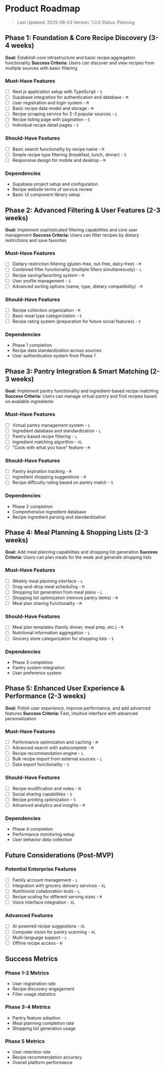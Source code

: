 # Product Roadmap

> Last Updated: 2025-08-03
> Version: 1.0.0
> Status: Planning

## Phase 1: Foundation & Core Recipe Discovery (3-4 weeks)

**Goal:** Establish core infrastructure and basic recipe aggregation functionality
**Success Criteria:** Users can discover and view recipes from multiple sources with basic filtering

### Must-Have Features

- [ ] Next.js application setup with TypeScript - `S`
- [ ] Supabase integration for authentication and database - `M`  
- [ ] User registration and login system - `M`
- [ ] Basic recipe data model and storage - `M`
- [ ] Recipe scraping service for 2-3 popular sources - `L`
- [ ] Recipe listing page with pagination - `S`
- [ ] Individual recipe detail pages - `S`

### Should-Have Features

- [ ] Basic search functionality by recipe name - `M`
- [ ] Simple recipe type filtering (breakfast, lunch, dinner) - `S`
- [ ] Responsive design for mobile and desktop - `M`

### Dependencies

- Supabase project setup and configuration
- Recipe website terms of service review
- Basic UI component library setup

## Phase 2: Advanced Filtering & User Features (2-3 weeks)

**Goal:** Implement sophisticated filtering capabilities and core user management
**Success Criteria:** Users can filter recipes by dietary restrictions and save favorites

### Must-Have Features

- [ ] Dietary restriction filtering (gluten-free, nut-free, dairy-free) - `M`
- [ ] Combined filter functionality (multiple filters simultaneously) - `L`
- [ ] Recipe saving/favoriting system - `M`
- [ ] User profile management - `S`
- [ ] Advanced sorting options (name, type, dietary compatibility) - `M`

### Should-Have Features

- [ ] Recipe collection organization - `M`
- [ ] Basic meal type categorization - `S`
- [ ] Recipe rating system (preparation for future social features) - `S`

### Dependencies

- Phase 1 completion
- Recipe data standardization across sources
- User authentication system from Phase 1

## Phase 3: Pantry Integration & Smart Matching (2-3 weeks)

**Goal:** Implement pantry functionality and ingredient-based recipe matching
**Success Criteria:** Users can manage virtual pantry and find recipes based on available ingredients

### Must-Have Features

- [ ] Virtual pantry management system - `L`
- [ ] Ingredient database and standardization - `L`
- [ ] Pantry-based recipe filtering - `L`
- [ ] Ingredient matching algorithm - `XL`
- [ ] "Cook with what you have" feature - `M`

### Should-Have Features

- [ ] Pantry expiration tracking - `M`
- [ ] Ingredient shopping suggestions - `M`
- [ ] Recipe difficulty rating based on pantry match - `S`

### Dependencies

- Phase 2 completion
- Comprehensive ingredient database
- Recipe ingredient parsing and standardization

## Phase 4: Meal Planning & Shopping Lists (2-3 weeks)

**Goal:** Add meal planning capabilities and shopping list generation
**Success Criteria:** Users can plan meals for the week and generate shopping lists

### Must-Have Features

- [ ] Weekly meal planning interface - `L`
- [ ] Drag-and-drop meal scheduling - `M`
- [ ] Shopping list generation from meal plans - `L`
- [ ] Shopping list optimization (remove pantry items) - `M`
- [ ] Meal plan sharing functionality - `M`

### Should-Have Features

- [ ] Meal plan templates (family dinner, meal prep, etc.) - `M`
- [ ] Nutritional information aggregation - `L`
- [ ] Grocery store categorization for shopping lists - `S`

### Dependencies

- Phase 3 completion
- Pantry system integration
- User preference system

## Phase 5: Enhanced User Experience & Performance (2-3 weeks)

**Goal:** Polish user experience, improve performance, and add advanced features
**Success Criteria:** Fast, intuitive interface with advanced personalization

### Must-Have Features

- [ ] Performance optimization and caching - `M`
- [ ] Advanced search with autocomplete - `M`
- [ ] Recipe recommendation engine - `L`
- [ ] Bulk recipe import from external sources - `L`
- [ ] Data export functionality - `S`

### Should-Have Features

- [ ] Recipe modification and notes - `M`
- [ ] Social sharing capabilities - `S`
- [ ] Recipe printing optimization - `S`
- [ ] Advanced analytics and insights - `M`

### Dependencies

- Phase 4 completion
- Performance monitoring setup
- User behavior data collection

## Future Considerations (Post-MVP)

### Potential Enterprise Features

- [ ] Family account management - `L`
- [ ] Integration with grocery delivery services - `XL`
- [ ] Nutritionist collaboration tools - `L`
- [ ] Recipe scaling for different serving sizes - `M`
- [ ] Voice interface integration - `XL`

### Advanced Features

- [ ] AI-powered recipe suggestions - `XL`
- [ ] Computer vision for pantry scanning - `XL`
- [ ] Multi-language support - `L`
- [ ] Offline recipe access - `M`

## Success Metrics

### Phase 1-2 Metrics
- User registration rate
- Recipe discovery engagement
- Filter usage statistics

### Phase 3-4 Metrics  
- Pantry feature adoption
- Meal planning completion rate
- Shopping list generation usage

### Phase 5 Metrics
- User retention rate
- Recipe recommendation accuracy
- Overall platform performance